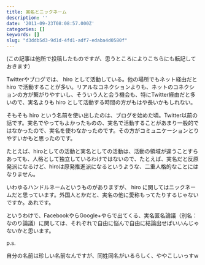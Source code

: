 ```yaml
---
title: 実名とニックネーム
description: ''
date: '2011-09-23T08:08:57.000Z'
categories: []
keywords: []
slug: "d3ddb5d3-9d1d-4fd1-adf7-edaba4d0580f"
---
```

(この記事は他所で投稿したものですが、思うところによりこちらにも転記しておきます）

Twitterやブログでは、 hiro として活動している。他の場所でもネット経由だと hiro で活動することが多い。リアルなコネクションよりも、ネットのコネクションの方が繋がりやすいし、そういう人と会う機会も、特にTwitter経由だと多いので、実名よりも hiro として活動する時間の方がもはや長いかもしれない。

そもそも hiro という名前を使い出したのは、ブログを始めた頃。Twitter以前の話です。実名でやってもよかったものの、実名で活動することがあまり一般的ではなかったので、実名を使わなかったのです。その方がコミュニケーションとりやすいかもと思ったのです。

たとえば、hiroとしての活動と実名としての活動は、活動の領域が違うことすらあっても、人格として独立しているわけではないので、たとえば、実名だと反原発派になるけど、hiroは原発推進派になるというような、二重人格的なことにはなりません。

いわゆるハンドルネームというものがありますが、 hiro に関してはニックネームだと思っています。外国人とかだと、実名の他に愛称もってたりするじゃないですか。あれです。

というわけで、FacebookやらGoogle+やらで出てくる、実名匿名論議（別名：なのり論議）に関しては、それぞれで自由に悩んで自由に結論出せばいいんじゃないかと思います。

p.s.

自分の名前は珍しい名前なんですが、同姓同名がいるらしく、ややこしいっすw
